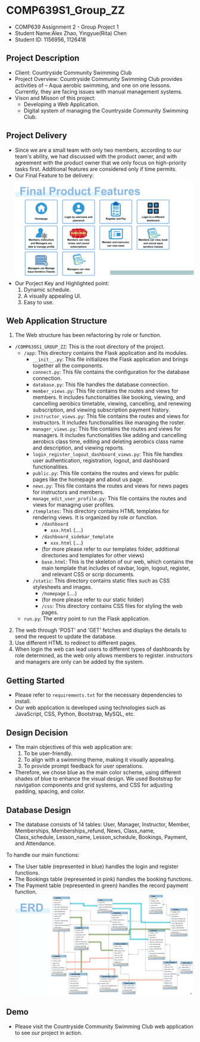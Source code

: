 # COMP639S1_Group_ZZ
- COMP639 Assignment 2 - Group Project 1
- Student Name:Alex Zhao, Yingyue(Rita) Chen
- Student ID: 1156956, 1126418

## Project Description
- Client: Countryside Community Swimming Club
- Project Overview: Countryside Community Swimming Club provides activities of – Aqua aerobic swimming, and one on one lessons. Currently, they are facing issues with manual management systems.
- Vison and Misson of this project: 
    - Developing a Web Application.
    - Digital system of managing the Countryside Community Swimming Club.

## Project Delivery
- Since we are a small team with only two members, according to our team's ability, we had discussed with the product owner, and with agreement with the product owner that we only focus on high-priority tasks first. Additional features are considered only if time permits.
- Our Final Feature to be delivery:
![Project Diagram](project_diagram_for_github_readme/05.jpg "Project Diagram")
- Our Porject Key and Highlighted point: 
    1. Dynamic schedule.
    2. A visually appealing UI.
    3. Easy to use.

## Web Application Structure
1. The Web structure has been refactoring by role or function. 
- `/COMP639S1_GROUP_ZZ`: This is the root directory of the project.
  - `/app`: This directory contains the Flask application and its modules.
    - `__init__.py`: This file initializes the Flask application and brings together all the components.
    - `connect.py`: This file contains the configuration for the database connection.
    - `database.py`: This file handles the database connection.
    - `member_views.py`: This file contains the routes and views for members. It includes functionalities like booking, viewing, and cancelling aerobics timetable, viewing, cancelling, and renewing subscription, and viewing subscription payment history.
    - `instructor_views.py`: This file contains the routes and views for instructors. It includes functionalities like managing the roster.
    - `manager_views.py`: This file contains the routes and views for managers. It includes functionalities like adding and cancelling aerobics class time, editing and deleting aerobics class name and description, and viewing reports.
    - `login_register_logout_dashboard_views.py`: This file handles user authentication, registration, logout, and dashboard functionalities.
    - `public.py`: This file contains the routes and views for public pages like the homepage and about us page.
    - `news.py`: This file contains the routes and views for news pages for instructors and members.
    - `manage_edit_user_profile.py`: This file contains the routes and views for managing user profiles.
    - `/templates`: This directory contains HTML templates for rendering views. It is organized by role or function.
        - `/dashboard`
            - `xxx.html`
            (....)
        - `/dashboard_sidebar_template`
            - `xxx.html`
            (....)
        - (for more please refer to our templates folder, additional directories and templates for other views)
      - `base.html`: This is the skeleton of our web, which contains the main template that includes of navbar, login, logout, register, and relevant CSS or scrip documents.
    - `/static`: This directory contains static files such as CSS stylesheets and images.
        - `/homepage`
            (....)
        - (for more please refer to our static folder)
      - `/css`: This directory contains CSS files for styling the web pages.
  - `run.py`: The entry point to run the Flask application.

2. The web through 'POST' and 'GET' fetches and displays the details to send the request to update the database. 
3. Use different HTML to redirect to different pages. 
4. When login the web can lead users to different types of dashboards by role determined, as the web only allows members to register. instructors and managers are only can be added by the system.

## Getting Started
- Please refer to `requirements.txt` for the necessary dependencies to install.
- Our web application is developed using technologies such as JavaScript, CSS, Python, Bootstrap, MySQL, etc.

## Design Decision
- The main objectives of this web application are:
    1. To be user-friendly.
    2. To align with a swimming theme, making it visually appealing.
    3. To provide prompt feedback for user operations.
- Therefore, we chose blue as the main color scheme, using different shades of blue to enhance the visual design. We used Bootstrap for navigation components and grid systems, and CSS for adjusting padding, spacing, and color.

## Database Design
- The database consists of 14 tables: User, Manager, Instructor, Member, Memberships, Memberships_refund, News, Class_name, Class_schedule, Lesson_name, Lesson_schedule, Bookings, Payment, and Attendance.

To handle our main functions:
- The User table (represented in blue) handles the login and register functions.
- The Bookings table (represented in pink) handles the booking functions.
- The Payment table (represented in green) handles the record payment function.
![Project Diagram](project_diagram_for_github_readme/06.jpg "Project Diagram")

## Demo
- Please visit the Countryside Community Swimming Club web application to see our project in action.